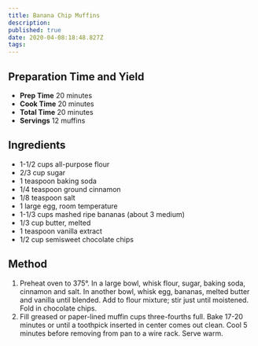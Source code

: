 ```yaml
---
title: Banana Chip Muffins
description:
published: true
date: 2020-04-08:18:48.827Z
tags:
---
```


## Preparation Time and Yield

- **Prep Time** 20 minutes
- **Cook Time** 20 minutes
- **Total Time** 20 minutes
- **Servings** 12 muffins

## Ingredients

- 1-1/2 cups all-purpose flour
- 2/3 cup sugar
- 1 teaspoon baking soda
- 1/4 teaspoon ground cinnamon
- 1/8 teaspoon salt
- 1 large egg, room temperature
- 1-1/3 cups mashed ripe bananas (about 3 medium)
- 1/3 cup butter, melted
- 1 teaspoon vanilla extract
- 1/2 cup semisweet chocolate chips

## Method

1. Preheat oven to 375°. In a large bowl, whisk flour, sugar, baking soda, cinnamon and salt. In another bowl, whisk egg, bananas, melted butter and vanilla until blended. Add to flour mixture; stir just until moistened. Fold in chocolate chips.
2. Fill greased or paper-lined muffin cups three-fourths full. Bake 17-20 minutes or until a toothpick inserted in center comes out clean. Cool 5 minutes before removing from pan to a wire rack. Serve warm.
